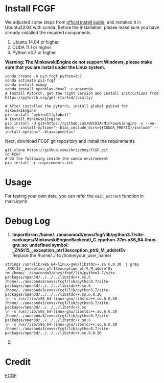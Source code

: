 # Install FCGF
We adjusted some steps from [offcial install guide](https://github.com/chrischoy/FCGF), and installed it in Ubuntu22.04 with conda.
Before the installation, please make sure you have already installed the required components.
1. Ubuntu 14.04 or higher
2. CUDA 11.1 or higher
3. Python v3.7 or higher

**Warning: The MinkowskiEngine do not support Windows, please make sure that you are install under the Linux system.** <br>
```
conda create -n py3-fcgf python=3.7
conda activate py3-fcgf
conda install numpy
conda install openblas-devel -c anaconda
# Install Pytorch, get the right version and install instructions from https://pytorch.org/get-started/locally/

# After installed the pytorch, install global pybind for mikowskiEngine
pip install "pybind11[global]"
# Install MinkowskiEngine
pip install -U git+https://github.com/NVIDIA/MinkowskiEngine -v --no-deps --install-option="--blas_include_dirs=${CONDA_PREFIX}/include" --install-option="--blas=openblas"
```
Next, download FCGF git repository and install the requirements
```
git clone https://github.com/chrischoy/FCGF.git
cd FCGF
# Do the following inside the conda environment
pip install -r requirements.txt
```

# Usage
For testing your own data, you can refer the `main_extract` function in main.ipynb


# Debug Log
1. **ImportError: /home/../anaconda3/envs/fcgf/lib/python3.7/site-packages/MinkowskiEngineBackend/_C.cpython-37m-x86_64-linux-gnu.so: undefined symbol: _ZNSt15__exception_ptr13exception_ptr9_M_addrefEv** <br>
Replace the /home/../ to /home/your_user_name/
```
strings /usr/lib/x86_64-linux-gnu/libstdc++.so.6.0.30  | grep _ZNSt15__exception_ptr13exception_ptr9_M_addrefEv
rm /home/../anaconda3/envs/fcgf/lib/python3.7/site-packages/open3d/../../../libstdc++.so.6 /home/../anaconda3/envs/fcgf/lib/python3.7/site-packages/open3d/../../../libstdc++.so.6 /home/../anaconda3/envs/fcgf/lib/python3.7/site-packages/open3d/../../../libstdc++.so.6.0.26
ln -s /usr/lib/x86_64-linux-gnu/libstdc++.so.6.0.30 /home/../anaconda3/envs/fcgf/lib/python3.7/site-packages/open3d/../../../libstdc++.so
ln -s /usr/lib/x86_64-linux-gnu/libstdc++.so.6.0.30 /home/../anaconda3/envs/fcgf/lib/python3.7/site-packages/open3d/../../../libstdc++.so.6
ln -s /usr/lib/x86_64-linux-gnu/libstdc++.so.6.0.30 /home/../anaconda3/envs/fcgf/lib/python3.7/site-packages/open3d/../../../libstdc++.so.6.0.26
```
2. 



# Credit
[FCGF](https://github.com/chrischoy/FCGF)
